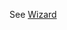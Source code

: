 See [Wizard](https://mongoose.ws/wizard/#/output?board=h563&ide=GCC+make&rtos=baremetal&file=README.md)

